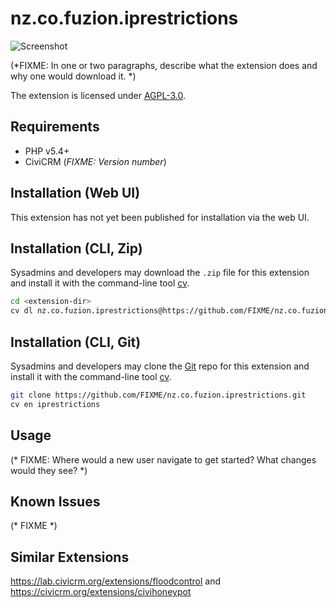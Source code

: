 # nz.co.fuzion.iprestrictions

![Screenshot](/images/screenshot.png)

(*FIXME: In one or two paragraphs, describe what the extension does and why one would download it. *)

The extension is licensed under [AGPL-3.0](LICENSE.txt).

## Requirements

* PHP v5.4+
* CiviCRM (*FIXME: Version number*)

## Installation (Web UI)

This extension has not yet been published for installation via the web UI.

## Installation (CLI, Zip)

Sysadmins and developers may download the `.zip` file for this extension and
install it with the command-line tool [cv](https://github.com/civicrm/cv).

```bash
cd <extension-dir>
cv dl nz.co.fuzion.iprestrictions@https://github.com/FIXME/nz.co.fuzion.iprestrictions/archive/master.zip
```

## Installation (CLI, Git)

Sysadmins and developers may clone the [Git](https://en.wikipedia.org/wiki/Git) repo for this extension and
install it with the command-line tool [cv](https://github.com/civicrm/cv).

```bash
git clone https://github.com/FIXME/nz.co.fuzion.iprestrictions.git
cv en iprestrictions
```

## Usage

(* FIXME: Where would a new user navigate to get started? What changes would they see? *)

## Known Issues

(* FIXME *)

## Similar Extensions

https://lab.civicrm.org/extensions/floodcontrol and https://civicrm.org/extensions/civihoneypot
